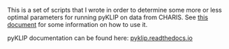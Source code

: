 This is a set of scripts that I wrote in order to determine some more or less optimal parameters for running pyKLIP on data from CHARIS. See [this document](https://docs.google.com/document/d/1yX0l96IZs1IxxKCRmriVSAQM3KFGF9U1-FnpJXhcLXo/edit?usp=sharing) for some information on how to use it. 

pyKLIP documentation can be found here: [pyklip.readthedocs.io](pyklip.readthedocs.io)
